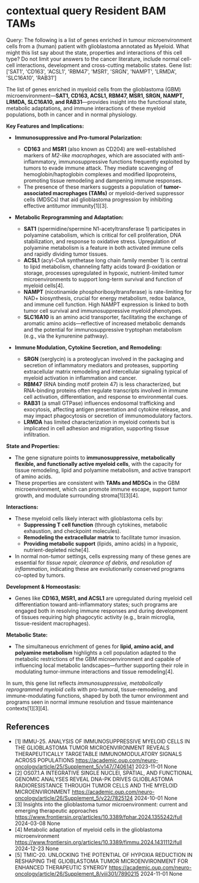 # contextual query Resident BAM TAMs

Query: The following is a list of genes enriched in tumour microenvironment cells from a (human) patient with glioblastoma  annotated as Myeloid.  What might this list say about the state, properties and interactions of this cell type?  Do not limit your answers to the cancer literature,  include normal cell-cell interactions, development and cross-cutting metabolic states.  Gene list: ['SAT1', 'CD163', 'ACSL1', 'RBM47', 'MSR1', 'SRGN', 'NAMPT', 'LRMDA', 'SLC16A10', 'RAB31']

The list of genes enriched in myeloid cells from the glioblastoma (GBM) microenvironment—**SAT1, CD163, ACSL1, RBM47, MSR1, SRGN, NAMPT, LRMDA, SLC16A10, and RAB31**—provides insight into the functional state, metabolic adaptations, and immune interactions of these myeloid populations, both in cancer and in normal physiology.

**Key Features and Implications:**

- **Immunosuppressive and Pro-tumoral Polarization:**
  - **CD163** and **MSR1** (also known as CD204) are well-established markers of *M2-like macrophages*, which are associated with anti-inflammatory, immunosuppressive functions frequently exploited by tumors to evade immune attack. They mediate scavenging of hemoglobin/haptoglobin complexes and modified lipoproteins, promoting tissue remodeling and dampening immune responses.
  - The presence of these markers suggests a population of **tumor-associated macrophages (TAMs)** or myeloid-derived suppressor cells (MDSCs) that aid glioblastoma progression by inhibiting effective antitumor immunity[1][3].

- **Metabolic Reprogramming and Adaptation:**
  - **SAT1** (spermidine/spermine N1-acetyltransferase 1) participates in polyamine catabolism, which is critical for cell proliferation, DNA stabilization, and response to oxidative stress. Upregulation of polyamine metabolism is a feature in both activated immune cells and rapidly dividing tumor tissues.
  - **ACSL1** (acyl-CoA synthetase long chain family member 1) is central to lipid metabolism, channeling fatty acids toward β-oxidation or storage, processes upregulated in hypoxic, nutrient-limited tumor microenvironments to support long-term survival and function of myeloid cells[4].
  - **NAMPT** (nicotinamide phosphoribosyltransferase) is rate-limiting for NAD+ biosynthesis, crucial for energy metabolism, redox balance, and immune cell function. High NAMPT expression is linked to both tumor cell survival and immunosuppressive myeloid phenotypes.
  - **SLC16A10** is an amino acid transporter, facilitating the exchange of aromatic amino acids—reflective of increased metabolic demands and the potential for immunosuppressive tryptophan metabolism (e.g., via the kynurenine pathway).
  
- **Immune Modulation, Cytokine Secretion, and Remodeling:**
  - **SRGN** (serglycin) is a proteoglycan involved in the packaging and secretion of inflammatory mediators and proteases, supporting extracellular matrix remodeling and intercellular signaling typical of myeloid activation in inflammation and cancer.
  - **RBM47** (RNA binding motif protein 47) is less characterized, but RNA-binding proteins often regulate transcripts involved in immune cell activation, differentiation, and response to environmental cues.
  - **RAB31** (a small GTPase) influences endosomal trafficking and exocytosis, affecting antigen presentation and cytokine release, and may impact phagocytosis or secretion of immunomodulatory factors.
  - **LRMDA** has limited characterization in myeloid contexts but is implicated in cell adhesion and migration, supporting tissue infiltration.

**State and Properties:**
- The gene signature points to **immunosuppressive, metabolically flexible, and functionally active myeloid cells**, with the capacity for tissue remodeling, lipid and polyamine metabolism, and active transport of amino acids.
- These properties are consistent with **TAMs and MDSCs** in the GBM microenvironment, which can promote immune escape, support tumor growth, and modulate surrounding stroma[1][3][4].

**Interactions:**
- These myeloid cells likely interact with glioblastoma cells by:
  - **Suppressing T cell function** (through cytokines, metabolic exhaustion, and checkpoint molecules).
  - **Remodeling the extracellular matrix** to facilitate tumor invasion.
  - **Providing metabolic support** (lipids, amino acids) in a hypoxic, nutrient-depleted niche[4].
- In normal non-tumor settings, cells expressing many of these genes are essential for *tissue repair, clearance of debris, and resolution of inflammation*, indicating these are evolutionarily conserved programs co-opted by tumors.

**Development & Homeostasis:**
- Genes like **CD163, MSR1, and ACSL1** are upregulated during myeloid cell differentiation toward anti-inflammatory states; such programs are engaged both in resolving immune responses and during development of tissues requiring high phagocytic activity (e.g., brain microglia, tissue-resident macrophages).

**Metabolic State:**
- The simultaneous enrichment of genes for **lipid, amino acid, and polyamine metabolism** highlights a cell population adapted to the metabolic restrictions of the GBM microenvironment and capable of influencing local metabolic landscapes—further supporting their role in modulating tumor-immune interactions and tissue remodeling[4].

In sum, this gene list reflects *immunosuppressive, metabolically reprogrammed myeloid cells* with pro-tumoral, tissue-remodeling, and immune-modulating functions, shaped by both the tumor environment and programs seen in normal immune resolution and tissue maintenance contexts[1][3][4].



## References

- [1] IMMU-25. ANALYSIS OF IMMUNOSUPPRESSIVE MYELOID CELLS IN THE GLIOBLASTOMA TUMOR MICROENVIRONMENT REVEALS THERAPEUTICALLY TARGETABLE IMMUNOMODULATORY SIGNALS ACROSS POPULATIONS https://academic.oup.com/neuro-oncology/article/25/Supplement_5/v147/7406141 2023-11-01 None
- [2] OS07.1.A INTEGRATIVE SINGLE NUCLEI, SPATIAL, AND FUNCTIONAL GENOMIC ANALYSES REVEAL DNA-PK DRIVES GLIOBLASTOMA RADIORESISTANCE THROUGH TUMOR CELLS AND THE MYELOID MICROENVIRONMENT https://academic.oup.com/neuro-oncology/article/26/Supplement_5/v22/7825124 2024-10-01 None
- [3] Insights into the glioblastoma tumor microenvironment: current and emerging therapeutic approaches https://www.frontiersin.org/articles/10.3389/fphar.2024.1355242/full 2024-03-08 None
- [4] Metabolic adaptation of myeloid cells in the glioblastoma microenvironment https://www.frontiersin.org/articles/10.3389/fimmu.2024.1431112/full 2024-12-23 None
- [5] TMIC-20. UNLOCKING THE POTENTIAL OF HYPOXIA REDUCTION IN RESHAPING THE GLIOBLASTOMA TUMOR MICROENVIRONMENT FOR ENHANCED THERAPEUTIC SYNERGY https://academic.oup.com/neuro-oncology/article/26/Supplement_8/viii301/7890215 2024-11-01 None